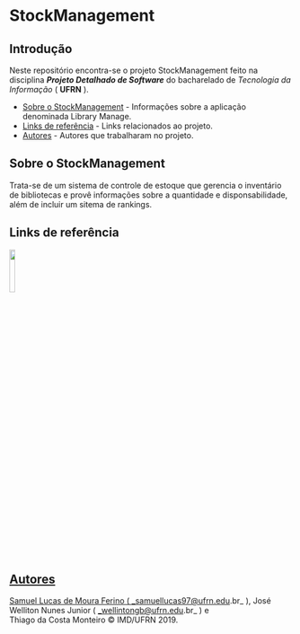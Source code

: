 # StockManagement

## Introdução  

Neste repositório encontra-se o projeto StockManagement feito na disciplina ***Projeto Detalhado de Software*** do bacharelado de _Tecnologia da Informação_ ( **UFRN** ).

- [Sobre o StockManagement](#sobre-o-stockmanagement) - Informações sobre a aplicação denominada Library Manage. 
- [Links de referência](#links-de-referência) - Links relacionados ao projeto.
- [Autores](#autores) - Autores que trabalharam no projeto.


## Sobre o StockManagement  

Trata-se de um sistema de controle de estoque que gerencia o inventário de bibliotecas e provê informações sobre a quantidade e disponsabilidade, além de incluir um sitema de rankings.
  
## Links de referência 

<p align="left">
<a href="https://junit.org/junit5/"><img src="https://cdn-images-1.medium.com/max/982/1*AiTBjfsoj3emarTpaeNgKQ.png" width="14%"  />
</p>

## Autores 

 
Samuel Lucas de Moura Ferino ( _samuellucas97@ufrn.edu.br_ ), José Welliton Nunes Junior ( _wellintongb@ufrn.edu.br_ ) e  
Thiago da Costa Monteiro :copyright: IMD/UFRN 2019.         

